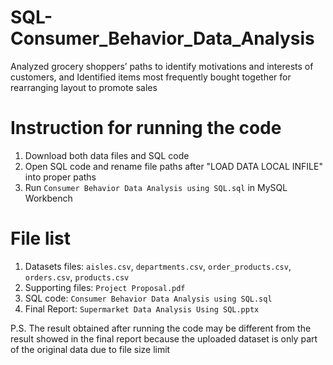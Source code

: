 # SQL-Consumer_Behavior_Data_Analysis
Analyzed grocery shoppers’ paths to identify motivations and interests of customers, and Identified items most frequently bought together for rearranging layout to promote sales
# Instruction for running the code
1. Download both data files and SQL code
2. Open SQL code and rename file paths after "LOAD DATA LOCAL INFILE" into proper paths
3. Run `Consumer Behavior Data Analysis using SQL.sql` in MySQL Workbench
# File list
1. Datasets files: `aisles.csv`, `departments.csv`, `order_products.csv`, `orders.csv`, `products.csv`
2. Supporting files: `Project Proposal.pdf`
3. SQL code: `Consumer Behavior Data Analysis using SQL.sql`
4. Final Report: `Supermarket Data Analysis Using SQL.pptx`

P.S. The result obtained after running the code may be different from the result showed in the final report because the uploaded dataset is only part of the original data due to file size limit
